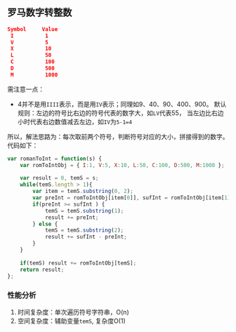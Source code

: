 ## 罗马数字转整数

```json
Symbol     Value
 I			1
 V			5
 X			10
 L			50
 C			100
 D			500
 M			1000
```

需注意一点：

- 4并不是用`IIII`表示，而是用`IV`表示；同理如9、40、90、400、900。 默认规则：左边的符号比右边的符号代表的数字大，如`LV`代表55， 当左边比右边小时代表右边数值减去左边，如`IV`为`5-1=4`



所以，解法思路为：每次取前两个符号，判断符号对应的大小，拼接得到的数字。 代码如下：

```javascript
var romanToInt = function(s) { 
    var romToIntObj = { I:1, V:5, X:10, L:50, C:100, D:500, M:1000 };
    
    var result = 0, temS = s;
    while(temS.length > 1){
        var item = temS.substring(0, 2);
        var preInt = romToIntObj[item[0]], sufInt = romToIntObj[item[1]];
        if(preInt >= sufInt ) {
            temS = temS.substring(1);
            result += preInt;
        } else {
            temS = temS.substring(2);
            result += sufInt - preInt;
        }
    }
    
    if(temS) result += romToIntObj[temS];
    return result;
};
```



### 性能分析

1. 时间复杂度：单次遍历符号字符串，O(n)
2. 空间复杂度：辅助变量`temS`, 复杂度O(1)















